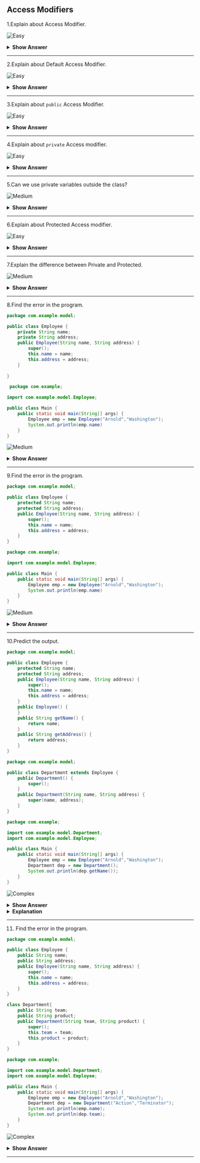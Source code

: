 ## Access Modifiers

1.Explain about Access Modifier.

![Easy](https://github.com/revaturelabs/interviewquestions/blob/dev/ComplexityTags/simple%20(2).svg)
<details>
    <summary><b> Show Answer </b></summary> 
<blockquote>

- Access Modifiers are used to limit the accessibility or visibility of class, method, variable, and constructor.

There are four type of access modifier:
 - Default
 - Public
 - Private
 - Protected
</blockquote>
</details>

---

2.Explain about Default Access Modifier.

![Easy](https://github.com/revaturelabs/interviewquestions/blob/dev/ComplexityTags/simple%20(2).svg)
<details>
    <summary><b> Show Answer </b></summary> 
<blockquote>

- If we do not specify the access modifier, the default will be the access modifier.
- When we declare default access modifier, the visibility will be only within the package.
- If we declare class as default, we can't access the class outside the package and we can't import in another class.
</blockquote>
</details>

---

3.Explain about `public` Access Modifier.

![Easy](https://github.com/revaturelabs/interviewquestions/blob/dev/ComplexityTags/simple%20(2).svg)
<details>
    <summary><b> Show Answer </b></summary> 
<blockquote>

- If we specify with public the access modifier, the accessibility will be anywhere within or outside the package.
- We can import the class from any package when it is declared as public.
</blockquote>
</details>

---

4.Explain about `private` Access modifier.

![Easy](https://github.com/revaturelabs/interviewquestions/blob/dev/ComplexityTags/simple%20(2).svg)
<details>
    <summary><b> Show Answer </b></summary> 
<blockquote>

- If we specify with private access modifier to any field,the accessibility will be within the class.
- It is the most retrictive access modifier
- It can't be used for class and interface.
</blockquote>
</details>

---

5.Can we use private variables outside the class?

![Medium](https://github.com/revaturelabs/interviewquestions/blob/dev/ComplexityTags/Medium%20(2).svg)
<details>
    <summary><b> Show Answer </b></summary> 
<blockquote>

- No, we can't access the private variables outside the class.
- If we want to use the private variable outside the class, we will have to create public methods to access it.
- In general, we will create getter and setter method to access private variables.

</blockquote>
</details>

---

6.Explain about Protected Access modifier.

![Easy](https://github.com/revaturelabs/interviewquestions/blob/dev/ComplexityTags/simple%20(2).svg)
<details>
    <summary><b> Show Answer </b></summary> 
<blockquote>
	
If we specify with protected the access modifier, the accessibility will be within the class and subclasses which are extended from it.
</blockquote>
</details>

---

7.Explain the difference between Private and Protected.

![Medium](https://github.com/revaturelabs/interviewquestions/blob/dev/ComplexityTags/Medium%20(2).svg)
<details>
    <summary><b> Show Answer </b></summary> 
<blockquote>

| Private                                              |Protected                                             |
|------------------------------------------------------|------------------------------------------------------|
|The visibility is only within the class               |The visibility is only within the class and subcalsses|
|We can use public method to access private variable and private method out side of class   |We can use public method to access protected variable and proctected variable out side of class and subclass |
</blockquote>
</details>

---

8.Find the error in the program.
``` java
package com.example.model;

public class Employee {
	private String name;
	private String address;
	public Employee(String name, String address) {
		super();
		this.name = name;
		this.address = address;
	}
	
}
```

``` java
 package com.example;

import com.example.model.Employee;

public class Main {
	public static void main(String[] args) {
		Employee emp = new Employee("Arnold","Washington");
        System.out.println(emp.name)
	}
}
```

![Medium](https://github.com/revaturelabs/interviewquestions/blob/dev/ComplexityTags/Medium%20(2).svg)
<details>
    <summary><b> Show Answer </b></summary> 
<blockquote>

We can't use private variable outside the class. If we want to access the variable outside the class, we have to use public method such as getter method from the class.

</blockquote>
</details>

---

9.Find the error in the program.
``` java
package com.example.model;

public class Employee {
	protected String name;
	protected String address;
	public Employee(String name, String address) {
		super();
		this.name = name;
		this.address = address;
	}	
}
```

``` java
package com.example;

import com.example.model.Employee;

public class Main {
	public static void main(String[] args) {
		Employee emp = new Employee("Arnold","Washington");
        System.out.println(emp.name)
	}
}
```

![Medium](https://github.com/revaturelabs/interviewquestions/blob/dev/ComplexityTags/Medium%20(2).svg)
<details>
    <summary><b> Show Answer </b></summary> 
<blockquote>

We can't use protected variable outside the class. If we want to access the variable outside the class, we have to use public method such as getter method from the class.

</details>
</blockquote>

---

10.Predict the output.
``` java
package com.example.model;

public class Employee {
	protected String name;
	protected String address;
	public Employee(String name, String address) {
		super();
		this.name = name;
		this.address = address;
	}
	public Employee() {
	}
	public String getName() {
		return name;
	}
	public String getAddress() {
		return address;
	}
}
```
``` java
package com.example.model;

public class Department extends Employee {
	public Department() {
		super();
	}
	public Department(String name, String address) {
		super(name, address);
	}
}

```
``` java
package com.example;

import com.example.model.Department;
import com.example.model.Employee;

public class Main {
	public static void main(String[] args) {
		Employee emp = new Employee("Arnold","Washington");
		Department dep = new Department();
		System.out.println(dep.getName());
	}
}
```
![Complex](https://github.com/revaturelabs/interviewquestions/blob/dev/ComplexityTags/Complex%20(2).svg)
<details>
    <summary><b> Show Answer </b></summary> 
**Output**
```
null
```
</details>
<details>
    <summary><b> Explanation </b></summary> 
<blockquote>

- The output of the program is `null`. The object `dep` for `Department` isn't initialized with any value. Only `emp` object for `Employee` class is initialized.
- The subclass methods can access `default`, `public`, and `protected` fields.
- Therefore, `dep` object can access the `getName()` method from `Employee` class.
- If the value for instance variable is not initialized, the default value will be assigned to it.For string, the value is `null`.
</blockquote>
</details>

---

11. Find the error in the program.

``` java
package com.example.model;

public class Employee {
	public String name;
	public String address;
	public Employee(String name, String address) {
		super();
		this.name = name;
		this.address = address;
	}	
}

class Department{
	public String team;
	public String product;
	public Department(String team, String product) {
		super();
		this.team = team;
		this.product = product;
	}
}
```
``` java
package com.example;

import com.example.model.Department;
import com.example.model.Employee;

public class Main {
	public static void main(String[] args) {
		Employee emp = new Employee("Arnold","Washington");
		Department dep = new Department("Action","Terminator");
		System.out.println(emp.name);
		System.out.println(dep.team);
	}
}
```

![Complex](https://github.com/revaturelabs/interviewquestions/blob/dev/ComplexityTags/Complex%20(2).svg)
<details>
    <summary><b> Show Answer </b></summary> 
<blockquote>

-  The class `Department` is not a public class. We can't import the `default` class.
-  Also, we can't create two public classes in the same file. We have to create a seperate file and add the department class as public.
  </blockquote>
</details>

---
